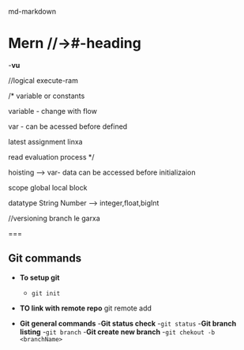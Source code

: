 md-markdown

# Mern //->#-heading

-**vu**


//logical execute-ram

/*
variable or constants

variable  - change with flow

var - can be acessed before defined

latest assignment linxa

read evaluation process 
*/


hoisting --> var- data can be accessed before initializaion


scope
 global
 local
 block



datatype
  String
  Number  --> integer,float,bigInt

//versioning branch le garxa


===
## **Git commands**
- **To setup git**
  - `git init`
- **TO link with remote repo**
  git remote add <origin> <url>



- **Git general commands**
  -**Git status check**
    -`git status`
  -**Git branch listing**
    -`git branch`
  -**Git create new branch**
    -`git chekout -b <branchName>`
  

